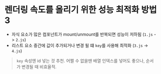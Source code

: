 # 렌더링 속도를 올리기 위한 성능 최적화 방법3

- 자식 요소가 많은 컴포넌트가 mount/unmount를 반복되면 성능이 저하됨 (`1.js` -> `2.js`)
- 리스트 요소 중간에 값이 추가되거나 변경 될 떄 `key`를 사용해 최적화 (`3.js` -> `4.js`)
> `key` 속성엔 id 넣는 것 추천. 어쩔 수 없을땐 배열 인덱스를 넣어도 좋으나, 순서가 변경될 때 비효율적.
